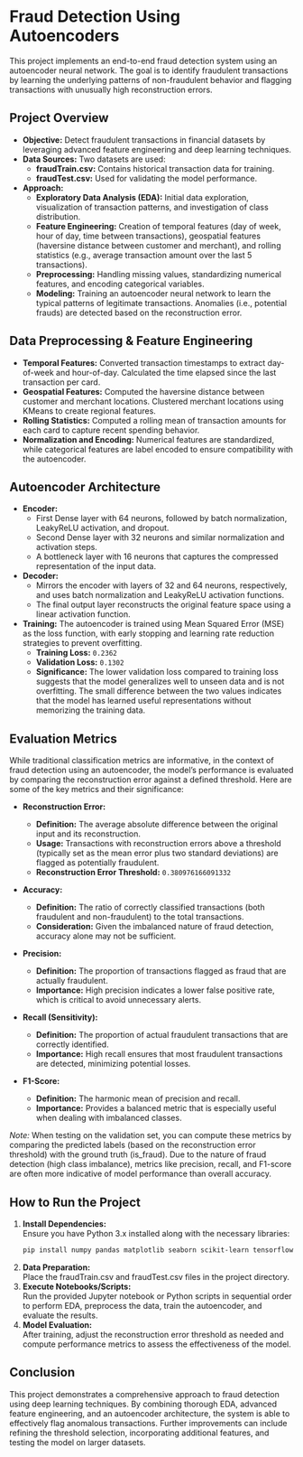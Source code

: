 # Fraud Detection Using Autoencoders

This project implements an end-to-end fraud detection system using an autoencoder neural network. The goal is to identify fraudulent transactions by learning the underlying patterns of non-fraudulent behavior and flagging transactions with unusually high reconstruction errors.

## Project Overview

- **Objective:** Detect fraudulent transactions in financial datasets by leveraging advanced feature engineering and deep learning techniques.
- **Data Sources:** Two datasets are used:
  - **fraudTrain.csv:** Contains historical transaction data for training.
  - **fraudTest.csv:** Used for validating the model performance.
- **Approach:** 
  - **Exploratory Data Analysis (EDA):** Initial data exploration, visualization of transaction patterns, and investigation of class distribution.
  - **Feature Engineering:** Creation of temporal features (day of week, hour of day, time between transactions), geospatial features (haversine distance between customer and merchant), and rolling statistics (e.g., average transaction amount over the last 5 transactions).
  - **Preprocessing:** Handling missing values, standardizing numerical features, and encoding categorical variables.
  - **Modeling:** Training an autoencoder neural network to learn the typical patterns of legitimate transactions. Anomalies (i.e., potential frauds) are detected based on the reconstruction error.

## Data Preprocessing & Feature Engineering

- **Temporal Features:** Converted transaction timestamps to extract day-of-week and hour-of-day. Calculated the time elapsed since the last transaction per card.
- **Geospatial Features:** Computed the haversine distance between customer and merchant locations. Clustered merchant locations using KMeans to create regional features.
- **Rolling Statistics:** Computed a rolling mean of transaction amounts for each card to capture recent spending behavior.
- **Normalization and Encoding:** Numerical features are standardized, while categorical features are label encoded to ensure compatibility with the autoencoder.

## Autoencoder Architecture

- **Encoder:** 
  - First Dense layer with 64 neurons, followed by batch normalization, LeakyReLU activation, and dropout.
  - Second Dense layer with 32 neurons and similar normalization and activation steps.
  - A bottleneck layer with 16 neurons that captures the compressed representation of the input data.
- **Decoder:** 
  - Mirrors the encoder with layers of 32 and 64 neurons, respectively, and uses batch normalization and LeakyReLU activation functions.
  - The final output layer reconstructs the original feature space using a linear activation function.
- **Training:** The autoencoder is trained using Mean Squared Error (MSE) as the loss function, with early stopping and learning rate reduction strategies to prevent overfitting.
  - **Training Loss:** `0.2362`
  - **Validation Loss:** `0.1302`
  - **Significance:** The lower validation loss compared to training loss suggests that the model generalizes well to unseen data and is not overfitting. The small difference between the two values indicates that the model has learned useful representations without memorizing the training data.

## Evaluation Metrics

While traditional classification metrics are informative, in the context of fraud detection using an autoencoder, the model’s performance is evaluated by comparing the reconstruction error against a defined threshold. Here are some of the key metrics and their significance:

- **Reconstruction Error:**  
  - **Definition:** The average absolute difference between the original input and its reconstruction.
  - **Usage:** Transactions with reconstruction errors above a threshold (typically set as the mean error plus two standard deviations) are flagged as potentially fraudulent.
  - **Reconstruction Error Threshold:** `0.380976166091332`
  
- **Accuracy:**  
  - **Definition:** The ratio of correctly classified transactions (both fraudulent and non-fraudulent) to the total transactions.
  - **Consideration:** Given the imbalanced nature of fraud detection, accuracy alone may not be sufficient.
  
- **Precision:**  
  - **Definition:** The proportion of transactions flagged as fraud that are actually fraudulent.
  - **Importance:** High precision indicates a lower false positive rate, which is critical to avoid unnecessary alerts.
  
- **Recall (Sensitivity):**  
  - **Definition:** The proportion of actual fraudulent transactions that are correctly identified.
  - **Importance:** High recall ensures that most fraudulent transactions are detected, minimizing potential losses.
  
- **F1-Score:**  
  - **Definition:** The harmonic mean of precision and recall.
  - **Importance:** Provides a balanced metric that is especially useful when dealing with imbalanced classes.
  
*Note:* When testing on the validation set, you can compute these metrics by comparing the predicted labels (based on the reconstruction error threshold) with the ground truth (is_fraud). Due to the nature of fraud detection (high class imbalance), metrics like precision, recall, and F1-score are often more indicative of model performance than overall accuracy.

## How to Run the Project

1. **Install Dependencies:**  
   Ensure you have Python 3.x installed along with the necessary libraries:
   ```bash
   pip install numpy pandas matplotlib seaborn scikit-learn tensorflow
   ```
2. **Data Preparation:**  
   Place the fraudTrain.csv and fraudTest.csv files in the project directory.
3. **Execute Notebooks/Scripts:**  
   Run the provided Jupyter notebook or Python scripts in sequential order to perform EDA, preprocess the data, train the autoencoder, and evaluate the results.
4. **Model Evaluation:**  
   After training, adjust the reconstruction error threshold as needed and compute performance metrics to assess the effectiveness of the model.

## Conclusion

This project demonstrates a comprehensive approach to fraud detection using deep learning techniques. By combining thorough EDA, advanced feature engineering, and an autoencoder architecture, the system is able to effectively flag anomalous transactions. Further improvements can include refining the threshold selection, incorporating additional features, and testing the model on larger datasets.

